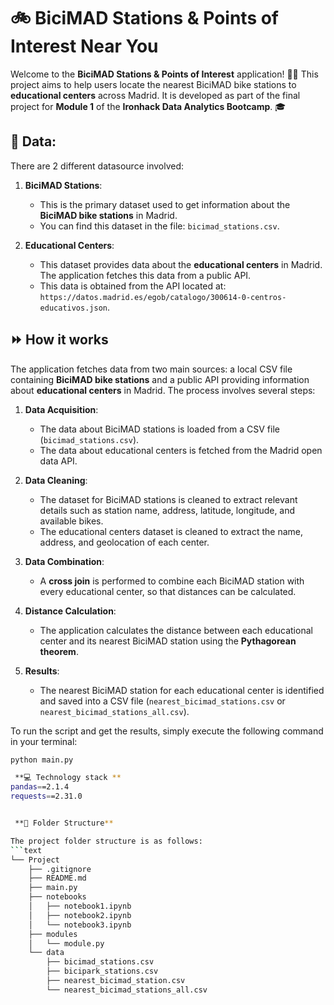 # 🚲 **BiciMAD Stations & Points of Interest Near You** 

Welcome to the **BiciMAD Stations & Points of Interest** application! 🚴‍♂️ This project aims to help users locate the nearest BiciMAD bike stations to **educational centers** across Madrid. It is developed as part of the final project for **Module 1** of the **Ironhack Data Analytics Bootcamp**. 🎓


## 💾 Data:
There are 2 different datasource involved:

1. **BiciMAD Stations**: 
   - This is the primary dataset used to get information about the **BiciMAD bike stations** in Madrid. 
   - You can find this dataset in the file: `bicimad_stations.csv`.

2. **Educational Centers**:
   - This dataset provides data about the **educational centers** in Madrid. The application fetches this data from a public API.
   - This data is obtained from the API located at: `https://datos.madrid.es/egob/catalogo/300614-0-centros-educativos.json`.


## ⏩ How it works

The application fetches data from two main sources: a local CSV file containing **BiciMAD bike stations** and a public API providing information about **educational centers** in Madrid. The process involves several steps:

1. **Data Acquisition**: 
   - The data about BiciMAD stations is loaded from a CSV file (`bicimad_stations.csv`).
   - The data about educational centers is fetched from the Madrid open data API.
   
2. **Data Cleaning**: 
   - The dataset for BiciMAD stations is cleaned to extract relevant details such as station name, address, latitude, longitude, and available bikes.
   - The educational centers dataset is cleaned to extract the name, address, and geolocation of each center.
   
3. **Data Combination**: 
   - A **cross join** is performed to combine each BiciMAD station with every educational center, so that distances can be calculated.

4. **Distance Calculation**: 
   - The application calculates the distance between each educational center and its nearest BiciMAD station using the **Pythagorean theorem**.

5. **Results**: 
   - The nearest BiciMAD station for each educational center is identified and saved into a CSV file (`nearest_bicimad_stations.csv` or `nearest_bicimad_stations_all.csv`).

To run the script and get the results, simply execute the following command in your terminal:

```bash
python main.py

 **💻 Technology stack **
pandas==2.1.4
requests==2.31.0


 **📁 Folder Structure**

The project folder structure is as follows:
```text
└── Project
    ├── .gitignore
    ├── README.md
    ├── main.py
    ├── notebooks
    │   ├── notebook1.ipynb
    │   ├── notebook2.ipynb
    │   └── notebook3.ipynb
    ├── modules
    │   └── module.py
    └── data
        ├── bicimad_stations.csv
        ├── bicipark_stations.csv
        ├── nearest_bicimad_station.csv    
        └── nearest_bicimad_stations_all.csv


